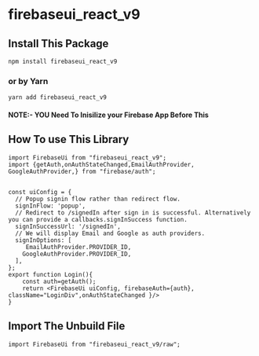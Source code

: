 # firebaseui_react_v9
## Install This Package
```
npm install firebaseui_react_v9
```
### or by Yarn
```
yarn add firebaseui_react_v9
```
#### NOTE:- YOU Need To Inisilize your Firebase App Before This 
## How To use This Library 
```
import FirebaseUi from "firebaseui_react_v9";
import {getAuth,onAuthStateChanged,EmailAuthProvider, GoogleAuthProvider,} from "firebase/auth";


const uiConfig = {
  // Popup signin flow rather than redirect flow.
  signInFlow: 'popup',
  // Redirect to /signedIn after sign in is successful. Alternatively you can provide a callbacks.signInSuccess function.
  signInSuccessUrl: '/signedIn',
  // We will display Email and Google as auth providers.
  signInOptions: [
     EmailAuthProvider.PROVIDER_ID,
    GoogleAuthProvider.PROVIDER_ID,
  ],
};
export function Login(){
    const auth=getAuth();
    return <FirebaseUi uiConfig, firebaseAuth={auth}, className="LoginDiv",onAuthStateChanged }/>
}
```

## Import The Unbuild File
```
import FirebaseUi from "firebaseui_react_v9/raw";
```